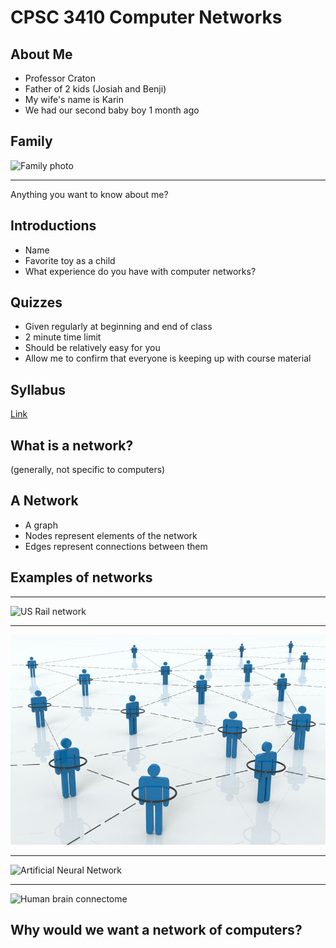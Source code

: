 CPSC 3410 Computer Networks
===========================

About Me
--------

- Professor Craton
- Father of 2 kids (Josiah and Benji)
- My wife's name is Karin
- We had our second baby boy 1 month ago

Family
------

![Family photo](https://joncraton.com/public/family.jpg)

---

Anything you want to know about me?

Introductions
-------------

- Name
- Favorite toy as a child
- What experience do you have with computer networks?

Quizzes
-------

- Given regularly at beginning and end of class
- 2 minute time limit
- Should be relatively easy for you
- Allow me to confirm that everyone is keeping up with course material

Syllabus
--------

[Link](../syllabus.html)

What is a network?
------------------

(generally, not specific to computers)

A Network
---------

- A graph
- Nodes represent elements of the network
- Edges represent connections between them

Examples of networks
--------------------

---

![US Rail network](https://upload.wikimedia.org/wikipedia/commons/thumb/f/f6/Amtrak_network_map_2016.png/1024px-Amtrak_network_map_2016.png)

---

![Social network](media/social-network.jpg)

---

![Artificial Neural Network](https://upload.wikimedia.org/wikipedia/commons/thumb/9/99/Neural_network_example.svg/360px-Neural_network_example.svg.png)

---

![Human brain connectome](https://upload.wikimedia.org/wikipedia/commons/f/f2/White_Matter_Connections_Obtained_with_MRI_Tractography.png)

Why would we want a network of computers?
-----------------------------------------

